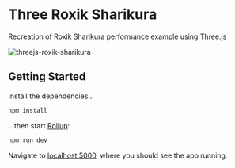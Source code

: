 # Three Roxik Sharikura
Recreation of Roxik Sharikura performance example using Three.js

![threejs-roxik-sharikura](https://user-images.githubusercontent.com/1213591/102724903-85cb6280-42d8-11eb-871d-88cb9b9a93e2.png)

## Getting Started

Install the dependencies...

```bash
npm install
```

...then start [Rollup](https://rollupjs.org):

```bash
npm run dev
```

Navigate to [localhost:5000](http://localhost:5000), where you should see the app running.
